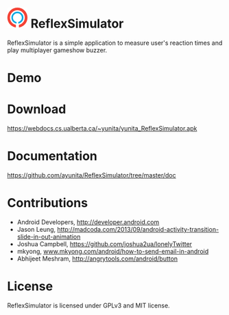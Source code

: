 # ![alt tag](https://github.com/ayunita/ReflexSimulator/blob/master/app/src/main/res/mipmap-mdpi/ic_launcher.png) ReflexSimulator
ReflexSimulator is a simple application to measure user's reaction times
and play multiplayer gameshow buzzer.

# Demo

# Download
https://webdocs.cs.ualberta.ca/~yunita/yunita_ReflexSimulator.apk

# Documentation
https://github.com/ayunita/ReflexSimulator/tree/master/doc

# Contributions
- Android Developers, http://developer.android.com
- Jason Leung, http://madcoda.com/2013/09/android-activity-transition-slide-in-out-animation
- Joshua Campbell, https://github.com/joshua2ua/lonelyTwitter
- mkyong, www.mkyong.com/android/how-to-send-email-in-android
- Abhijeet Meshram, http://angrytools.com/android/button

# License
ReflexSimulator is licensed under GPLv3 and MIT license.
